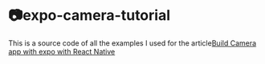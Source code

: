 # 📷expo-camera-tutorial

This is a source code of all the examples I used for the article[Build Camera app with expo with React Native](https://www.freecodecamp.org/news/p/378cbc42-6931-419e-b4a6-7485ce78cff3/)



